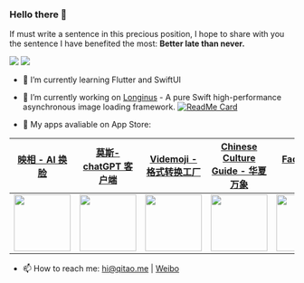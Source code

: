### Hello there 👋
If must write a sentence in this precious position, I hope to share with you the sentence I have benefited the most: **Better late than never.**

<p float="left">
  <img src="https://github-readme-stats.vercel.app/api?username=kittenyang&show_icons=true&icon_color=CE1D2D&text_color=718096&bg_color=ffffff&count_private=true" />
  <img src="https://github-readme-stats.vercel.app/api/top-langs/?username=kittenyang&layout=compact" /> 
</p>

- 🌱  I’m currently learning Flutter and SwiftUI

- 🔭  I’m currently working on [Longinus](https://github.com/KittenYang/Longinus) - A pure Swift high-performance asynchronous image loading framework.
[![ReadMe Card](https://github-readme-stats.vercel.app/api/pin/?username=kittenyang&repo=Longinus)](https://github.com/KittenYang/Longinus)

- 🎊  My apps avaliable on App Store: 


[映相 - AI 换脸](https://apps.apple.com/cn/app/%E6%98%A0%E7%9B%B8-swapr-ai-%E6%8D%A2%E8%84%B8/id6455595518)  |  [莫斯- chatGPT 客户端](https://apps.apple.com/cn/app/charming-%E8%8E%AB%E6%96%AF/id6446066593)  |  [Videmoji - 格式转换工厂](https://apps.apple.com/cn/app/videmoji-%E6%A0%BC%E5%BC%8F%E8%BD%AC%E6%8D%A2%E5%92%8C%E8%A1%A8%E6%83%85%E5%8C%85%E5%88%B6%E4%BD%9C/id1554118707) | [Chinese Culture Guide - 华夏万象](https://apps.apple.com/cn/app/%E5%8D%8E%E5%A4%8F%E4%B8%87%E8%B1%A1-%E9%A2%86%E7%95%A5%E7%A5%9E%E5%B7%9E%E5%A4%A7%E5%9C%B0/id1471797248) |  [FaceJoy - 脸趣](https://apps.apple.com/cn/app/facejoy-%E8%84%B8%E8%B6%A3/id1494657835?ign-mpt=uo%3D4) | [OXO Battle - OXO 双人对决](https://apps.apple.com/cn/app/oxo-%E5%8F%8C%E4%BA%BA%E5%AF%B9%E5%86%B3/id1482602531)
:-------------------------:|:-------------------------:|:-------------------------:|:-------------------------:|:-------------------------:|:-------------------------:
<img src="https://oneyear2.kittenyang.com/OneYear/api/other_apps_icons/swapr.png" width="100" height="100"/>  |  <img src="https://oneyear2.kittenyang.com/OneYear/api/other_apps_icons/charming.png" width="100" height="100"/>  |  <img src="https://oneyear2.kittenyang.com/OneYear/api/other_apps_icons/videmoji.png" width="100" height="100"/>  |  <img src="https://apps.kittenyang.com/images/thumbnail/app_icon_oneyear.png" width="100" height="100"/>  |  <img src="https://apps.kittenyang.com/images/thumbnail/app_icon_faecjoy.png" width="100" height="100"/> | <img src="https://apps.kittenyang.com/images/thumbnail/app-icon_oxo-battle.png" width="100" height="100"/>


- 📫  How to reach me: [hi@qitao.me](mailto:hi@qitao.me) | [Weibo](https://weibo.com/710312327)
